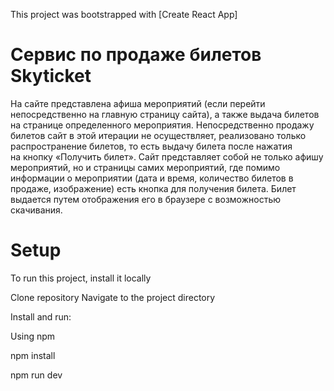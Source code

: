 This project was bootstrapped with [Create React App]

# Сервис по продаже билетов Skyticket

На сайте представлена афиша мероприятий (если перейти непосредственно на главную страницу сайта), а также выдача билетов на странице определенного мероприятия.
Непосредственно продажу билетов сайт в этой итерации не осуществляет, реализовано только распространение билетов, то есть выдачу билета после нажатия на кнопку «Получить билет».
Сайт представляет собой не только афишу мероприятий, но и страницы самих мероприятий, где помимо информации о мероприятии (дата и время, количество билетов в продаже, изображение) есть кнопка для получения билета. Билет выдается путем отображения его в браузере с возможностью скачивания.

# Setup
To run this project, install it locally

Clone repository
Navigate to the project directory

Install and run:

Using npm

npm install

npm run dev
